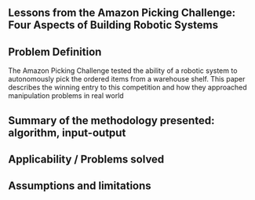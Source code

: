 ## Lessons from the Amazon Picking Challenge: Four Aspects of Building Robotic Systems

## Problem Definition
The Amazon Picking Challenge tested the ability of a robotic system to autonomously pick the ordered items from a warehouse shelf. This paper describes the winning entry to this competition and how they approached manipulation problems in real world 
## Summary of the methodology presented: algorithm, input-output

## Applicability / Problems solved

## Assumptions and limitations

